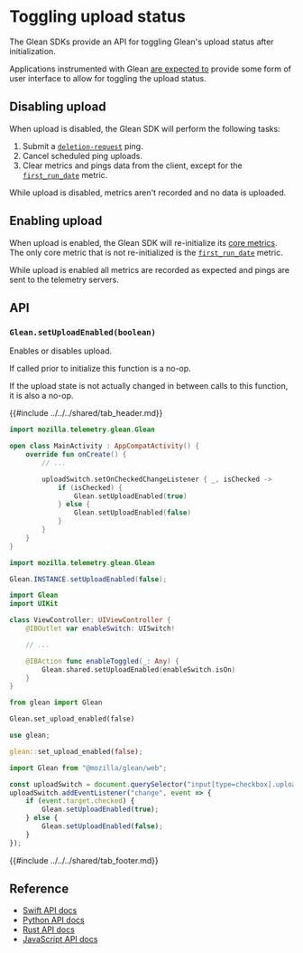 # Toggling upload status

The Glean SDKs provide an API for toggling Glean's upload status after initialization.

Applications instrumented with Glean
[are expected to](../../user/adding-glean-to-your-project/index.md#glean-integration-checklist)
provide some form of user interface to allow for toggling the upload status.

## Disabling upload

When upload is disabled, the Glean SDK will perform the following tasks:

1. Submit a [`deletion-request`](../../user/pings/deletion-request.md) ping.
2. Cancel scheduled ping uploads.
3. Clear metrics and pings data from the client, except for the
  [`first_run_date`](../../user/pings/index.html#the-client_info-section) metric.

While upload is disabled, metrics aren't recorded and no data is uploaded.

## Enabling upload

When upload is enabled, the Glean SDK will re-initialize its [core metrics](../../user/collected-metrics/metrics.md).
The only core metric that is not re-initialized is the [`first_run_date`](../../user/pings/index.html#the-client_info-section) metric.

While upload is enabled all metrics are recorded as expected
and pings are sent to the telemetry servers.

## API

### `Glean.setUploadEnabled(boolean)`

Enables or disables upload.

If called prior to initialize this function is a no-op.

If the upload state is not actually changed in between calls to this function, it is also a no-op.

{{#include ../../../shared/tab_header.md}}

<div data-lang="Kotlin" class="tab">

```Kotlin
import mozilla.telemetry.glean.Glean

open class MainActivity : AppCompatActivity() {
    override fun onCreate() {
        // ...

        uploadSwitch.setOnCheckedChangeListener { _, isChecked ->
            if (isChecked) {
                Glean.setUploadEnabled(true)
            } else {
                Glean.setUploadEnabled(false)
            }
        }
    }
}
```

</div>
<div data-lang="Java" class="tab">

```Java
import mozilla.telemetry.glean.Glean

Glean.INSTANCE.setUploadEnabled(false);
```

</div>
<div data-lang="Swift" class="tab">


```Swift
import Glean
import UIKit

class ViewController: UIViewController {
    @IBOutlet var enableSwitch: UISwitch!

    // ...

    @IBAction func enableToggled(_: Any) {
        Glean.shared.setUploadEnabled(enableSwitch.isOn)
    }
}
```


</div>
<div data-lang="Python" class="tab">

```python
from glean import Glean

Glean.set_upload_enabled(false)
```

</div>
<div data-lang="Rust" class="tab">

```Rust
use glean;

glean::set_upload_enabled(false);
```

</div>
<div data-lang="JavaScript" class="tab">


```js
import Glean from "@mozilla/glean/web";

const uploadSwitch = document.querySelector("input[type=checkbox].upload-switch");
uploadSwitch.addEventListener("change", event => {
    if (event.target.checked) {
        Glean.setUploadEnabled(true);
    } else {
        Glean.setUploadEnabled(false);
    }
});
```

</div>
<div data-lang="Firefox Desktop" class="tab" data-info="On Firefox Desktop data collection is toggled internally."></div>

{{#include ../../../shared/tab_footer.md}}

## Reference

* [Swift API docs](../../../swift/Classes/Glean.html#/s:5GleanAAC16setUploadEnabledyySbF)
* [Python API docs](../../../python/glean/index.html#glean.Glean.set_upload_enabled)
* [Rust API docs](../../../docs/glean/fn.set_upload_enabled.html)
* [JavaScript API docs](https://mozilla.github.io/glean.js/reference/uploaders/#uploadenabled)
